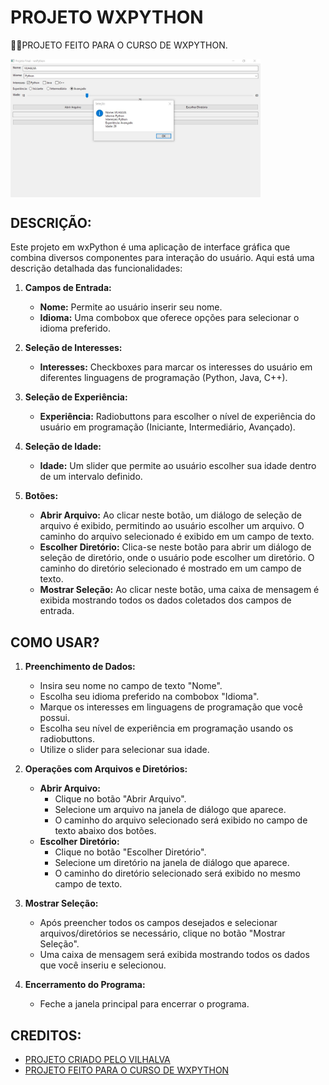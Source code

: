 # PROJETO WXPYTHON
👨‍🏫PROJETO FEITO PARA O CURSO DE WXPYTHON.

<img src="FOTO.jpg" align="center" width="400"> <br>

## DESCRIÇÃO:
Este projeto em wxPython é uma aplicação de interface gráfica que combina diversos componentes para interação do usuário. Aqui está uma descrição detalhada das funcionalidades:

1. **Campos de Entrada:**
   - **Nome:** Permite ao usuário inserir seu nome.
   - **Idioma:** Uma combobox que oferece opções para selecionar o idioma preferido.
   
2. **Seleção de Interesses:**
   - **Interesses:** Checkboxes para marcar os interesses do usuário em diferentes linguagens de programação (Python, Java, C++).

3. **Seleção de Experiência:**
   - **Experiência:** Radiobuttons para escolher o nível de experiência do usuário em programação (Iniciante, Intermediário, Avançado).

4. **Seleção de Idade:**
   - **Idade:** Um slider que permite ao usuário escolher sua idade dentro de um intervalo definido.

5. **Botões:**
   - **Abrir Arquivo:** Ao clicar neste botão, um diálogo de seleção de arquivo é exibido, permitindo ao usuário escolher um arquivo. O caminho do arquivo selecionado é exibido em um campo de texto.
   - **Escolher Diretório:** Clica-se neste botão para abrir um diálogo de seleção de diretório, onde o usuário pode escolher um diretório. O caminho do diretório selecionado é mostrado em um campo de texto.
   - **Mostrar Seleção:** Ao clicar neste botão, uma caixa de mensagem é exibida mostrando todos os dados coletados dos campos de entrada.

## COMO USAR?
1. **Preenchimento de Dados:**
   - Insira seu nome no campo de texto "Nome".
   - Escolha seu idioma preferido na combobox "Idioma".
   - Marque os interesses em linguagens de programação que você possui.
   - Escolha seu nível de experiência em programação usando os radiobuttons.
   - Utilize o slider para selecionar sua idade.

2. **Operações com Arquivos e Diretórios:**
   - **Abrir Arquivo:**
     - Clique no botão "Abrir Arquivo".
     - Selecione um arquivo na janela de diálogo que aparece.
     - O caminho do arquivo selecionado será exibido no campo de texto abaixo dos botões.
   - **Escolher Diretório:**
     - Clique no botão "Escolher Diretório".
     - Selecione um diretório na janela de diálogo que aparece.
     - O caminho do diretório selecionado será exibido no mesmo campo de texto.

3. **Mostrar Seleção:**
   - Após preencher todos os campos desejados e selecionar arquivos/diretórios se necessário, clique no botão "Mostrar Seleção".
   - Uma caixa de mensagem será exibida mostrando todos os dados que você inseriu e selecionou.

4. **Encerramento do Programa:**
   - Feche a janela principal para encerrar o programa.

## CREDITOS:
- [PROJETO CRIADO PELO VILHALVA](https://github.com/VILHALVA)
- [PROJETO FEITO PARA O CURSO DE WXPYTHON](https://github.com/VILHALVA/CURSO-DE-WXPYTHON)


